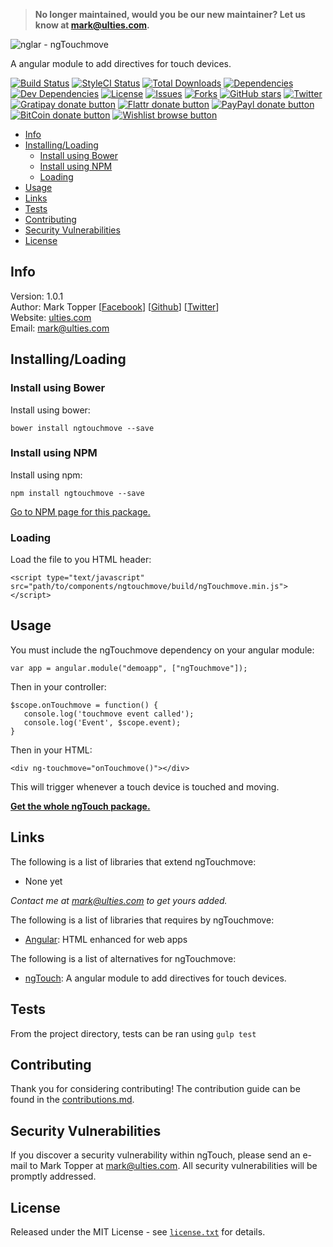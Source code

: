 > __No longer maintained, would you be our new maintainer? Let us know at [mark@ulties.com](mailto:mark@ulties.com).__

![nglar - ngTouchmove](https://raw.githubusercontent.com/nglar/ngTouchmove/master/resources/logo.png)

A angular module to add directives for touch devices.

[![Build Status](https://travis-ci.org/nglar/ngTouchmove.svg?branch=master)](https://travis-ci.org/nglar/ngTouchmove)
[![StyleCI Status](https://styleci.io/repos/30239459/shield?style=flat)](https://styleci.io/repos/30239459)
[![Total Downloads](https://img.shields.io/github/downloads/nglar/ngTouchmove/latest/total.svg)](https://github.com/nglar/ngTouchmove)
[![Dependencies](https://img.shields.io/david/nglar/ngTouchmove.svg)](https://github.com/nglar/ngTouchmove)
[![Dev Dependencies](https://img.shields.io/david/dev/nglar/ngTouchmove.svg)](https://github.com/nglar/ngTouchmove)
[![License](https://img.shields.io/bower/l/ngtouchmove.svg)](https://github.com/nglar/ngTouchmove)
[![Issues](https://img.shields.io/github/issues/nglar/ngTouchmove.svg)](https://github.com/nglar/ngTouchmove/issues)
[![Forks](https://img.shields.io/github/forks/nglar/ngTouchmove.svg)](https://github.com/nglar/ngTouchmove/network)
[![GitHub stars](https://img.shields.io/github/stars/nglar/ngTouchmove.svg)](https://github.com/nglar/ngTouchmove/stargazers)
[![Twitter](https://img.shields.io/twitter/url/https/github.com/nglar/ngTouchmove.svg?style=social?style=flat)](https://twitter.com/intent/tweet?text=Check+out+this+awesome+Angular+module!+Adds+directives+for+touch+events+for+touch+devices.+%23angularjs+%23jsdev+https%3A%2F%2Fgithub.com%2Fnglar%2FngTouchmove)
[![Gratipay donate button](https://img.shields.io/gratipay/marktopper.svg)](https://www.gratipay.com/marktopper/ "Donate weekly to this project using Gratipay")
[![Flattr donate button](https://img.shields.io/badge/flattr-donate-yellow.svg)](http://flattr.com/profile/marktopper "Donate monthly to this project using Flattr")
[![PayPayl donate button](https://img.shields.io/badge/paypal-donate-yellow.svg)](https://www.paypal.com/cgi-bin/webscr?cmd=_s-xclick&hosted_button_id=LGMRSYNWLWBAU "Donate once-off to this project using Paypal")
[![BitCoin donate button](https://img.shields.io/badge/bitcoin-donate-yellow.svg)](https://www.coinbase.com/checkouts/c5a01e3bb552fbfa301b696371d8df48 "Donate once-off to this project using BitCoin")
[![Wishlist browse button](https://img.shields.io/badge/wishlist-donate-yellow.svg)](http://amzn.com/w/3CVLUT2YS911W "Buy an item on our wishlist for us")

* [Info](#info)
* [Installing/Loading](#installingloading)
    * [Install using Bower](#install-using-bower)
    * [Install using NPM](#install-using-npm)
    * [Loading](#loading)
* [Usage](#usage)
* [Links](#links)
* [Tests](#tests)
* [Contributing](#contributing)
* [Security Vulnerabilities](#security-vulnerabilities)
* [License](#license)

## Info

Version: 1.0.1    
Author: Mark Topper [[Facebook](https://facebook.com/marktopper)] [[Github](https://github.com/marktopper)] [[Twitter](https://twitter.com/webman.io)]    
Website: [ulties.com](https://ulties.com)    
Email: [mark@ulties.com](mailto:mark@ulties.com)

## Installing/Loading

### Install using Bower

Install using bower:
```
bower install ngtouchmove --save
```

### Install using NPM

Install using npm:
```
npm install ngtouchmove --save
```

[Go to NPM page for this package.](https://www.npmjs.com/package/ngtouchmove)

### Loading

Load the file to you HTML header:
```
<script type="text/javascript" src="path/to/components/ngtouchmove/build/ngTouchmove.min.js"></script>
```

## Usage

You must include the ngTouchmove dependency on your angular module:
````
var app = angular.module("demoapp", ["ngTouchmove"]);
````

Then in your controller:

```
$scope.onTouchmove = function() {
   console.log('touchmove event called');
   console.log('Event', $scope.event);
}
```

Then in your HTML:
```
<div ng-touchmove="onTouchmove()"></div>
```

This will trigger whenever a touch device is touched and moving.

[__Get the whole ngTouch package.__](https://github.com/nglar/ngTouch)

## Links

The following is a list of libraries that extend ngTouchmove:

 * None yet

*Contact me at [mark@ulties.com](mailto:mark@ulties.com) to get yours added.*

The following is a list of libraries that requires by ngTouchmove:

 * [Angular](https://github.com/angular/angular.js):
HTML enhanced for web apps

The following is a list of alternatives for ngTouchmove:
* [ngTouch](https://github.com/nglar/ngTouch):
A angular module to add directives for touch devices.

## Tests

From the project directory, tests can be ran using `gulp test`

## Contributing

Thank you for considering contributing! The contribution guide can be found in the [contributions.md](https://github.com/nglar/ngTouchmove/blob/master/contributions.md).

## Security Vulnerabilities

If you discover a security vulnerability within ngTouch, please send an e-mail to Mark Topper at [mark@ulties.com](mailto:mark@ulties.com). All security vulnerabilities will be promptly addressed.

## License

Released under the MIT License - see [`license.txt`](https://github.com/nglar/ngTouchmove/blob/master/license) for details.
